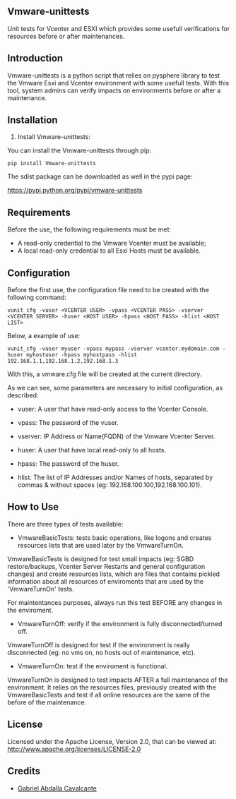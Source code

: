 Vmware-unittests
----------------

Unit tests for Vcenter and ESXI which provides some usefull verifications for
resources before or after maintenances.

Introduction
------------

Vmware-unittests is a python script that relies on pysphere library to test
the Vmware Esxi and Vcenter environment with some usefull tests. With this tool,
system admins can verify impacts on environments before or after a maintenance.

Installation
------------

1. Install Vmware-unittests:

You can install the Vmware-unittests through pip:

`pip install Vmware-unittests`

The sdist package can be downloaded as well in the pypi page:

https://pypi.python.org/pypi/vmware-unittests

Requirements
------------

Before the use, the following requirements must be met:

 * A read-only credential to the Vmware Vcenter must be available;
 * A local read-only credential to all Esxi Hosts must be available.
 
Configuration
-------------
Before the first use, the configuration file need to be created with the 
following command:

`vunit_cfg -vuser <VCENTER USER> -vpass <VCENTER PASS> -vserver <VCENTER SERVER>
-huser <HOST USER> -hpass <HOST PASS> -hlist <HOST LIST>`

Below, a example of use:

`vunit_cfg -vuser myuser -vpass mypass -vserver vcenter.mydomain.com
-huser myhostuser -hpass myhostpass -hlist 192.168.1.1,192.168.1.2,192.168.1.3`

With this, a vmware.cfg file will be created at the current directory.

As we can see, some parameters are necessary to initial configuration, as 
described:

 * vuser: A user that have read-only access to the Vcenter Console.
 * vpass: The password of the vuser.
 * vserver: IP Address or Name(FQDN) of the Vmware Vcenter Server.
 
 * huser: A user that have local read-only to all hosts.
 * hpass: The password of the huser.
 * hlist: The list of IP Addresses and/or Names of hosts, separated by commas &
 without spaces (eg: 192.168.100.100,192.168.100.101).

How to Use
----------

There are three types of tests available:

* VmwareBasicTests: tests basic operations, like logons and creates resources 
lists that are used later by the VmwareTurnOn.

VmwareBasicTests is designed for test small impacts (eg: SGBD
restore/backups, Vcenter Server Restarts and general configuration changes) and
create resources lists, which are files that contains pickled information about
all resources of enviroments that are used by the 'VmwareTurnOn' tests.

For maintentances purposes, always run this test BEFORE any changes in the
enviroment.

* VmwareTurnOff: verify if the environment is fully disconnected/turned off.

VmwareTurnOff is designed for test if the environment is really disconnected
(eg: no vms on, no hosts out of maintenance, etc).

* VmwareTurnOn: test if the enviroment is functional.

VmwareTurnOn is designed to test impacts AFTER a full maintenance of the environment.
It relies on the resources files, previously created with the VmwareBasicTests
and test if all online resources are the same of the before of the maintenance.

License
-------

Licensed under the Apache License, Version 2.0, that can be viewed at:
  http://www.apache.org/licenses/LICENSE-2.0

Credits
-------
* [Gabriel Abdalla Cavalcante](https://github.com/gcavalcante8808)
